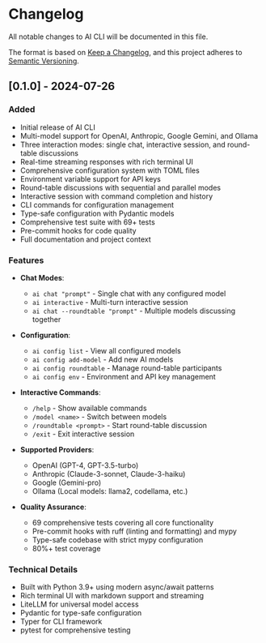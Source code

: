 # Changelog

All notable changes to AI CLI will be documented in this file.

The format is based on [Keep a Changelog](https://keepachangelog.com/en/1.0.0/),
and this project adheres to [Semantic Versioning](https://semver.org/spec/v2.0.0.html).

## [0.1.0] - 2024-07-26

### Added
- Initial release of AI CLI
- Multi-model support for OpenAI, Anthropic, Google Gemini, and Ollama
- Three interaction modes: single chat, interactive session, and round-table discussions
- Real-time streaming responses with rich terminal UI
- Comprehensive configuration system with TOML files
- Environment variable support for API keys
- Round-table discussions with sequential and parallel modes
- Interactive session with command completion and history
- CLI commands for configuration management
- Type-safe configuration with Pydantic models
- Comprehensive test suite with 69+ tests
- Pre-commit hooks for code quality
- Full documentation and project context

### Features
- **Chat Modes**:
  - `ai chat "prompt"` - Single chat with any configured model
  - `ai interactive` - Multi-turn interactive session
  - `ai chat --roundtable "prompt"` - Multiple models discussing together

- **Configuration**:
  - `ai config list` - View all configured models
  - `ai config add-model` - Add new AI models
  - `ai config roundtable` - Manage round-table participants
  - `ai config env` - Environment and API key management

- **Interactive Commands**:
  - `/help` - Show available commands
  - `/model <name>` - Switch between models
  - `/roundtable <prompt>` - Start round-table discussion
  - `/exit` - Exit interactive session

- **Supported Providers**:
  - OpenAI (GPT-4, GPT-3.5-turbo)
  - Anthropic (Claude-3-sonnet, Claude-3-haiku)
  - Google (Gemini-pro)
  - Ollama (Local models: llama2, codellama, etc.)

- **Quality Assurance**:
  - 69 comprehensive tests covering all core functionality
  - Pre-commit hooks with ruff (linting and formatting) and mypy
  - Type-safe codebase with strict mypy configuration
  - 80%+ test coverage

### Technical Details
- Built with Python 3.9+ using modern async/await patterns
- Rich terminal UI with markdown support and streaming
- LiteLLM for universal model access
- Pydantic for type-safe configuration
- Typer for CLI framework
- pytest for comprehensive testing

